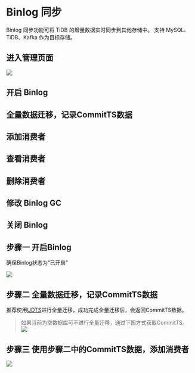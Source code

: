 

# Binlog 同步

Binlog 同步功能可将 TiDB 的增量数据实时同步到其他存储中。 支持 MySQL、TiDB、Kafka 作为目标存储。

## 进入管理页面

![](http://tidb-doc.cn-bj.ufileos.com/basic/instance.list.detail.button.png)

## 开启 Binlog

## 全量数据迁移，记录CommitTS数据

## 添加消费者

## 查看消费者

## 删除消费者

## 修改 Binlog GC

## 关闭 Binlog


## 步骤一 开启Binlog

确保Binlog状态为“已开启”

![](http://tidb-docs.cn-bj.ufileos.com/binlogopen001.png)

## 步骤二 全量数据迁移，记录CommitTS数据

推荐使用[UDTS](https://docs.ucloud.cn/udts/type/tidb)进行全量迁移，成功完成全量迁移后，会返回CommitTS数据。 

> 如果当前为空数据库可不进行全量迁移，通过下图方式获取CommitTS。
![](http://tidb-docs.cn-bj.ufileos.com/committs001.png)

## 步骤三 使用步骤二中的CommitTS数据，添加消费者

![](http://tidb-docs.cn-bj.ufileos.com/addconsumer.png)

